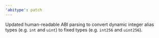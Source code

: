 ```yaml
---
'abitype': patch
---
```


Updated human-readable ABI parsing to convert dynamic integer alias types (e.g. `int` and `uint`) to fixed types (e.g. `int256` and `uint256`).

